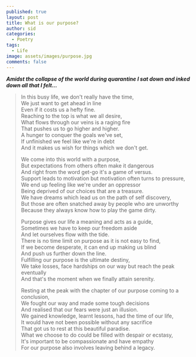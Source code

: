 ```yaml
---
published: true
layout: post
title: What is our purpose? 
author: sid
categories:
  - Poetry
tags:
  - Life
image: assets/images/purpose.jpg
comments: false
---
```

***Amidst the collapse of the world during quarantine I sat down and inked down all that I felt...***


> In this busy life, we don't really have the time, <br>
We just want to get ahead in line <br>
Even if it costs us a hefty fine. <br>
Reaching to the top is what we all desire, <br>
What flows through our veins is a raging fire<br>
That pushes us to go higher and higher. <br>
A hunger to conquer the goals we've set, <br>
If unfinished we feel like we're in debt<br>
And it makes us wish for things which we don't get. <br>
> 
> We come into this world with a purpose, <br>
But expectations from others often make it dangerous <br>
And right from the word get-go it's a game of versus.<br>
Support leads to motivation but motivation often turns to pressure, <br>
We end up feeling like we're under an oppressor<br>
Being deprived of our choices that are a treasure.<br>
We have dreams which lead us on the path of self discovery,<br>
But those are often snatched away by people who are unworthy<br>
Because they always know how to play the game dirty. <br>
> 
> Purpose gives our life a meaning and acts as a guide,<br>
Sometimes we have to keep our freedom aside<br>
And let ourselves flow with the tide.<br>
There is no time limit on purpose as it is not easy to find, <br>
If we become desperate, it can end up making us blind<br>
And push us further down the line.<br>
Fulfilling our purpose is the ultimate destiny, <br>
We take losses, face hardships on our way but reach the peak eventually<br>
And that's the moment when we finally attain serenity.<br>
>
> Resting at the peak with the chapter of our purpose coming to a conclusion,<br>
We fought our way and made some tough decisions<br>
And realised that our fears were just an illusion.<br>
We gained knowledge, learnt lessons, had the time of our life, <br>
It would have not been possible without any sacrifice<br>
That got us to rest at this beautiful paradise.<br>
What we choose to do could be filled with despair or ecstasy,<br>
It's important to be compassionate and have empathy<br>
For our purpose also involves leaving behind a legacy.<br>

